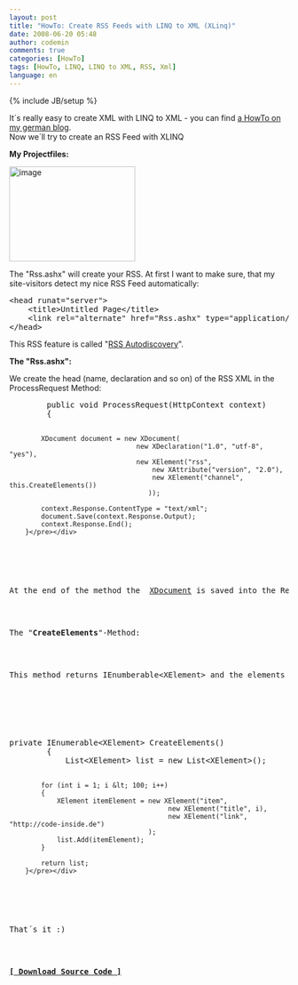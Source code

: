 ```yaml
---
layout: post
title: "HowTo: Create RSS Feeds with LINQ to XML (XLinq)"
date: 2008-06-20 05:48
author: codemin
comments: true
categories: [HowTo]
tags: [HowTo, LINQ, LINQ to XML, RSS, Xml]
language: en
---
```

{% include JB/setup %}
<p>It&#180;s really easy to create XML with LINQ to XML - you can find <a href="http://code-inside.de/blog/2008/02/28/howto-linq-to-xml-daten-schreiben/">a HowTo on my german blog</a>.     <br />Now we&#180;ll try to create an RSS Feed with XLINQ</p>  <p><strong>My Projectfiles:</strong></p>  <p><a href="{{BASE_PATH}}/assets/wp-images-en/image27.png"><img style="border-top-width: 0px; border-left-width: 0px; border-bottom-width: 0px; border-right-width: 0px" height="171" alt="image" src="{{BASE_PATH}}/assets/wp-images-en/image-thumb27.png" width="227" border="0" /></a> </p>  <p>The &quot;Rss.ashx&quot; will create your RSS. At first I want to make sure, that my site-visitors detect my nice RSS Feed automatically:    <br /></p>  <div class="wlWriterSmartContent" id="scid:812469c5-0cb0-4c63-8c15-c81123a09de7:c0c0a456-a1a6-4592-8a52-4ee9d7e0de23" style="padding-right: 0px; display: inline; padding-left: 0px; float: none; padding-bottom: 0px; margin: 0px; padding-top: 0px"><pre name="code" class="c#">&lt;head runat="server"&gt;
    &lt;title&gt;Untitled Page&lt;/title&gt;
    &lt;link rel="alternate" href="Rss.ashx" type="application/rss+xml" title="" id="rss" /&gt;
&lt;/head&gt;</pre></div>

<p></p>

<p>This RSS feature is called &quot;<a href="http://www.rssboard.org/rss-autodiscovery">RSS Autodiscovery</a>&quot;.</p>

<p><strong>The &quot;Rss.ashx&quot;:</strong></p>

<p>We create the head (name, declaration and so on) of the RSS XML in the ProcessRequest Method:</p>

<p></p>

<div class="wlWriterSmartContent" id="scid:812469c5-0cb0-4c63-8c15-c81123a09de7:d1392f9b-f8ff-47ee-840a-e012854da8ce" style="padding-right: 0px; display: inline; padding-left: 0px; float: none; padding-bottom: 0px; margin: 0px; padding-top: 0px"><pre name="code" class="c#">        public void ProcessRequest(HttpContext context)
        {

            XDocument document = new XDocument(
                                    new XDeclaration("1.0", "utf-8", "yes"),
                                    new XElement("rss",
                                        new XAttribute("version", "2.0"),
                                        new XElement("channel", this.CreateElements())
                                       ));

            context.Response.ContentType = "text/xml";
            document.Save(context.Response.Output);
            context.Response.End();
        }</pre></div>

<p></p>

<p>At the end of the method the&#160; <a href="http://msdn.microsoft.com/en-us/library/system.xml.linq.xdocument.aspx">XDocument</a> is saved into the Response.Output. Your RSS items are created in the &quot;<strong>CreateElements</strong>&quot; Method.</p>

<p>The &quot;<strong>CreateElements</strong>&quot;-Method:</p>

<p>This method returns IEnumberable&lt;XElement&gt; and the elements will be appended the channel-Element (which is created in the ProcessRequest-Method):</p>

<p></p>

<div class="wlWriterSmartContent" id="scid:812469c5-0cb0-4c63-8c15-c81123a09de7:7dd90de0-4ead-49a7-8870-9405b21dbccb" style="padding-right: 0px; display: inline; padding-left: 0px; float: none; padding-bottom: 0px; margin: 0px; padding-top: 0px"><pre name="code" class="c#">private IEnumerable&lt;XElement&gt; CreateElements()
        {
            List&lt;XElement&gt; list = new List&lt;XElement&gt;();

            for (int i = 1; i &lt; 100; i++)
            {
                XElement itemElement = new XElement("item",
                                            new XElement("title", i),
                                            new XElement("link", "http://code-inside.de")
                                       );
                list.Add(itemElement);
            }

            return list;
        }</pre></div>

<p></p>

<p>That&#180;s it :)</p>

<p><strong><a href="http://code-inside.de/files/democode/xlinqrss/xlinqrss.zip">[ Download Source Code ]</a></strong></p>
